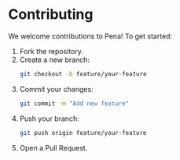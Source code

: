 # Contributing

We welcome contributions to Pena! To get started:

1. Fork the repository.
2. Create a new branch:  
   ```bash
   git checkout -b feature/your-feature
   ```
3. Commit your changes:  
   ```bash
   git commit -m "Add new feature"
   ```
4. Push your branch:  
   ```bash
   git push origin feature/your-feature
   ```
5. Open a Pull Request.
